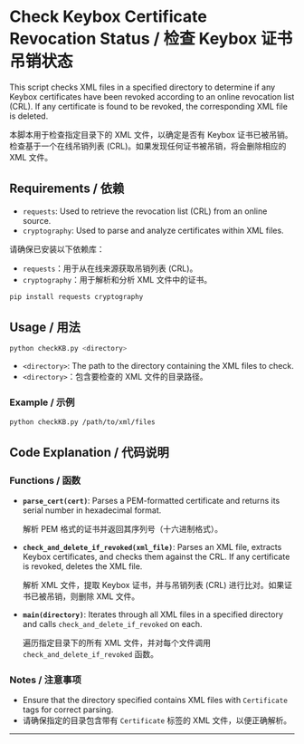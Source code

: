 # Check Keybox Certificate Revocation Status / 检查 Keybox 证书吊销状态

This script checks XML files in a specified directory to determine if any Keybox certificates have been revoked according to an online revocation list (CRL). If any certificate is found to be revoked, the corresponding XML file is deleted.

本脚本用于检查指定目录下的 XML 文件，以确定是否有 Keybox 证书已被吊销。检查基于一个在线吊销列表 (CRL)。如果发现任何证书被吊销，将会删除相应的 XML 文件。

## Requirements / 依赖

- `requests`: Used to retrieve the revocation list (CRL) from an online source.
- `cryptography`: Used to parse and analyze certificates within XML files.

请确保已安装以下依赖库：
- `requests`：用于从在线来源获取吊销列表 (CRL)。
- `cryptography`：用于解析和分析 XML 文件中的证书。

```bash
pip install requests cryptography
```

## Usage / 用法

```bash
python checkKB.py <directory>
```

- `<directory>`: The path to the directory containing the XML files to check.
- `<directory>`：包含要检查的 XML 文件的目录路径。

### Example / 示例

```bash
python checkKB.py /path/to/xml/files
```

## Code Explanation / 代码说明

### Functions / 函数

- **`parse_cert(cert)`**: Parses a PEM-formatted certificate and returns its serial number in hexadecimal format.
  
  解析 PEM 格式的证书并返回其序列号（十六进制格式）。

- **`check_and_delete_if_revoked(xml_file)`**: Parses an XML file, extracts Keybox certificates, and checks them against the CRL. If any certificate is revoked, deletes the XML file.
  
  解析 XML 文件，提取 Keybox 证书，并与吊销列表 (CRL) 进行比对。如果证书已被吊销，则删除 XML 文件。

- **`main(directory)`**: Iterates through all XML files in a specified directory and calls `check_and_delete_if_revoked` on each.
  
  遍历指定目录下的所有 XML 文件，并对每个文件调用 `check_and_delete_if_revoked` 函数。

### Notes / 注意事项

- Ensure that the directory specified contains XML files with `Certificate` tags for correct parsing.
- 请确保指定的目录包含带有 `Certificate` 标签的 XML 文件，以便正确解析。

---

